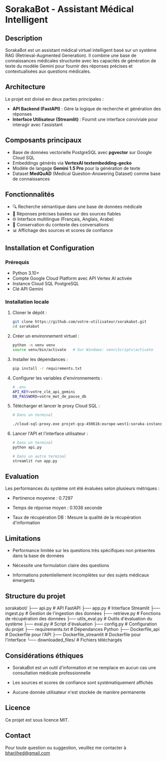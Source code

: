 # SorakaBot - Assistant Médical Intelligent

## Description
SorakaBot est un assistant médical virtuel intelligent basé sur un système RAG (Retrieval-Augmented Generation). Il combine une base de connaissances médicales structurée avec les capacités de génération de texte du modèle Gemini pour fournir des réponses précises et contextualisées aux questions médicales.

## Architecture
Le projet est divisé en deux parties principales :

- **API Backend (FastAPI)** : Gère la logique de recherche et génération des réponses
- **Interface Utilisateur (Streamlit)** : Fournit une interface conviviale pour interagir avec l'assistant

## Composants principaux
- Base de données vectorielle PostgreSQL avec **pgvector** sur Google Cloud SQL
- Embeddings générés via **VertexAI textembedding-gecko**
- Modèle de langage **Gemini 1.5 Pro** pour la génération de texte
- Dataset **MedQuAD** (Medical Question-Answering Dataset) comme base de connaissances

## Fonctionnalités
- 🔍 Recherche sémantique dans une base de données médicale
- 💬 Réponses précises basées sur des sources fiables
- 🌐 Interface multilingue (Français, Anglais, Arabe)
- 🔄 Conservation du contexte des conversations
- 📊 Affichage des sources et scores de confiance

## Installation et Configuration

### Prérequis
- Python 3.10+
- Compte Google Cloud Platform avec API Vertex AI activée
- Instance Cloud SQL PostgreSQL
- Clé API Gemini

### Installation locale
1. Cloner le dépôt :
   ```bash
   git clone https://github.com/votre-utilisateur/sorakabot.git
   cd sorakabot

2. Créer un environnement virtuel :
    ```bash
    python -m venv venv
    source venv/bin/activate   # Sur Windows: venv\Scripts\activate

3. Installer les dépendances :
    ```bash
    pip install -r requirements.txt

4. Configurer les variables d'environnements : 
    ```bash
    # .env
    API_KEY=votre_clé_api_gemini
    DB_PASSWORD=votre_mot_de_passe_db

6. Télécharger et lancer le proxy Cloud SQL :
    ```bash
    # Dans un terminal
    
    ./cloud-sql-proxy.exe projet-gcp-450616:europe-west1:soraka-instance

8. Lancer l'API et l'interface utilisateur :
    ```bash
    # Dans un terminal
    python api.py

    # Dans un autre terminal
    streamlit run app.py


## Evaluation 

Les performances du système ont été évaluées selon plusieurs métriques :

- Pertinence moyenne : 0.7297

- Temps de réponse moyen : 0.1036 seconde

- Taux de récupération DB : Mesure la qualité de la récupération d'information

## Limitations

- Performance limitée sur les questions très spécifiques non présentes dans la base de données

- Nécessite une formulation claire des questions

- Informations potentiellement incomplètes sur des sujets médicaux émergents

## Structure du projet

sorakabot/
├── api.py                  # API FastAPI
├── app.py                  # Interface Streamlit
├── ingest.py               # Gestion de l'ingestion des données
├── retrieve.py             # Fonctions de récupération des données
├── utils_eval.py           # Outils d'évaluation du système
├── eval.py                 # Script d'évaluation
├── config.py               # Configuration du projet
├── requirements.txt        # Dépendances Python
├── Dockerfile_api          # Dockerfile pour l'API
├── Dockerfile_streamlit    # Dockerfile pour l'interface
└── downloaded_files/       # Fichiers téléchargés


## Considérations éthiques



- SorakaBot est un outil d'information et ne remplace en aucun cas une consultation médicale professionnelle

- Les sources et scores de confiance sont systématiquement affichés

- Aucune donnée utilisateur n'est stockée de manière permanente

## Licence
Ce projet est sous licence MIT.

## Contact

Pour toute question ou suggestion, veuillez me contacter à bharjihed@gmail.com 










